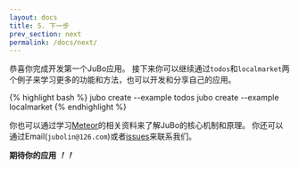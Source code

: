 ```yaml
---
layout: docs
title: 5. 下一步 
prev_section: next 
permalink: /docs/next/
---
```


恭喜你完成开发第一个JuBo应用。
接下来你可以继续通过`todos`和`localmarket`两个例子来学习更多的功能和方法，也可以开发和分享自己的应用。

{% highlight bash %}
jubo create --example todos
jubo create --example localmarket
{% endhighlight %} 

你也可以通过学习[Meteor](https://www.meteor.com)的相关资料来了解JuBo的核心机制和原理。
你还可以通过Email(`jubolin@126.com`)或者[issues](https://github.com/jubolin/jubo/issues)来联系我们。

**期待你的应用<em> ！！</em>**

